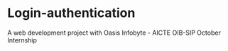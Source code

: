 # Login-authentication
A web development project with Oasis Infobyte - AICTE OIB-SIP October Internship
